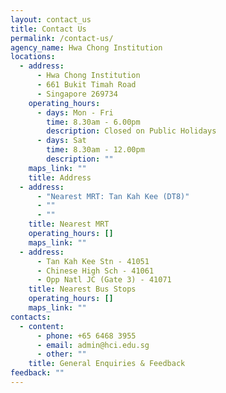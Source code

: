 ```yaml
---
layout: contact_us
title: Contact Us
permalink: /contact-us/
agency_name: Hwa Chong Institution
locations:
  - address:
      - Hwa Chong Institution
      - 661 Bukit Timah Road
      - Singapore 269734
    operating_hours:
      - days: Mon - Fri
        time: 8.30am - 6.00pm
        description: Closed on Public Holidays
      - days: Sat
        time: 8.30am - 12.00pm
        description: ""
    maps_link: ""
    title: Address
  - address:
      - "Nearest MRT: Tan Kah Kee (DT8)"
      - ""
      - ""
    title: Nearest MRT
    operating_hours: []
    maps_link: ""
  - address:
      - Tan Kah Kee Stn - 41051
      - Chinese High Sch - 41061
      - Opp Natl JC (Gate 3) - 41071
    title: Nearest Bus Stops
    operating_hours: []
    maps_link: ""
contacts:
  - content:
      - phone: +65 6468 3955
      - email: admin@hci.edu.sg
      - other: ""
    title: General Enquiries & Feedback
feedback: ""
---
```

